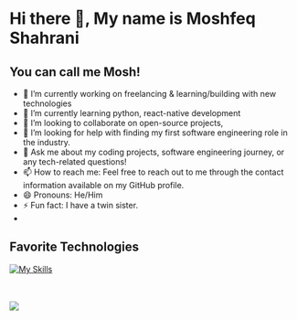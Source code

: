 # Hi there 👋, My name is Moshfeq Shahrani
## You can call me Mosh!




- 🔭 I’m currently working on freelancing & learning/building with new technologies
- 🌱 I’m currently learning python, react-native development
- 👯 I’m looking to collaborate on open-source projects, 
- 🤔 I’m looking for help with finding my first software engineering role in the industry.
- 💬 Ask me about my coding projects, software engineering journey, or any tech-related questions!
- 📫 How to reach me: Feel free to reach out to me through the contact information available on my GitHub profile.
- 😄 Pronouns: He/Him
- ⚡ Fun fact: I have a twin sister.
- 
## Favorite Technologies
[![My Skills](https://skillicons.dev/icons?i=js,html,css,python,postgres,mysql,mongodb,aws,react,bootstrap,reactnextjs,django,&perline=4&theme=dark)](https://skillicons.dev)

<br></br>
<img src="https://github-readme-stats.vercel.app/api?username=moshahrani&show_icons=true"/>






